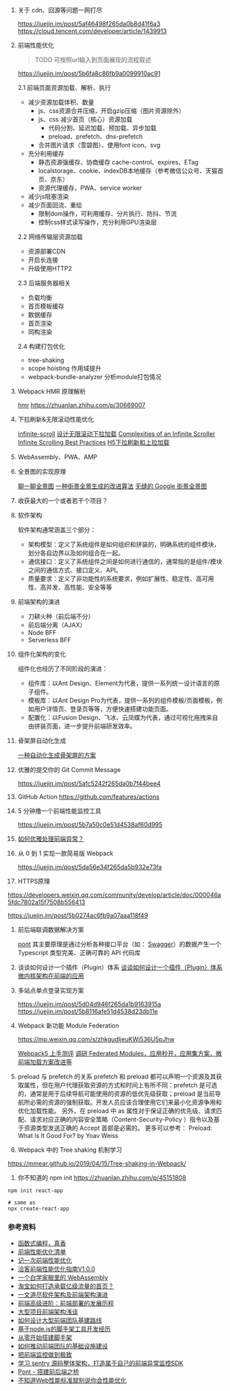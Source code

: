 1. 关于 cdn、回源等问题一网打尽
   
   https://juejin.im/post/5af46498f265da0b8d41f6a3
   https://cloud.tencent.com/developer/article/1439913

2. 前端性能优化
   
   > TODO
   > 可按照url输入到页面展现的流程叙述
   
   https://juejin.im/post/5b6fa8c86fb9a0099910ac91
   
   2.1 前端页面资源加载、解析、执行
   
   - 减少资源加载体积、数量
     - js、css资源合并压缩，开启gzip压缩（图片资源除外）
     - js、css 减少首页（核心）资源加载
       - 代码分割、延迟加载、预加载、异步加载
       - preload、prefetch、dns-prefetch
     - 合并图片请求（雪碧图）、使用font icon、svg
   - 充分利用缓存
     - 静态资源强缓存、协商缓存 cache-control、expires、ETag
     - localstorage、cookie、indexDB本地缓存（参考微信公众号、天猫首页、京东）
     - 资源代理缓存，PWA、service worker
   - 减少js阻塞渲染
   - 减少页面回流、重绘
     - 限制dom操作，可利用缓存、分片执行、防抖、节流
     - 控制css样式读写操作，充分利用GPU渲染层
   
   2.2 网络传输层资源加载
   
   - 资源部署CDN
   - 开启长连接
   - 升级使用HTTP2
   
   2.3 后端服务器相关
   
   - 负载均衡
   - 首页模板缓存
   - 数据缓存
   - 首页渲染
   - 同构渲染
   
   2.4 构建打包优化
   
   - tree-shaking
   - scope hoisting 作用域提升
   - webpack-bundle-analyzer 分析module打包情况

3. Webpack HMR 原理解析
   
   [hmr](https://pic1.zhimg.com/80/v2-f7139f8763b996ebfa28486e160f6378_1440w.jpg)
   https://zhuanlan.zhihu.com/p/30669007

4. 下拉刷新&无限滚动性能优化
   
   [infinite-scroll](https://github.com/GoogleChromeLabs/ui-element-samples/blob/gh-pages/infinite-scroller/scripts/infinite-scroll.js)
   [设计无限滚动下拉加载](https://juejin.im/post/58b545f0b123db005734634e)
   [Complexities of an Infinite Scroller
   ](https://developers.google.com/web/updates/2016/07/infinite-scroller)
   [Infinite Scrolling Best Practices](https://uxplanet.org/infinite-scrolling-best-practices-c7f24c9af1d#.6vfij8d11)
   [H5下拉刷新和上拉加载](https://segmentfault.com/a/1190000014423308)

5. WebAssembly、PWA、AMP

6. 全景图的实现原理
   
   [聊一聊全景图](https://newbieweb.lione.me/2017/10/12/sphere-to-cube-panorama/)
   [一种街景全景生成的改进算法](http://www.cnki.com.cn/Article/CJFDTotal-JSGG201706035.htm)
   [无缝的 Google 街景全景图](https://googledeveloperschina.blogspot.com/2017/11/google.html)

7. 收获最大的一个或者若干个项目？

8. 软件架构
   
   软件架构通常涵盖三个部分：
   
   - 架构模型：定义了系统组件是如何组织和拼装的，明确系统的组件模块，划分各自边界以及如何组合在一起。
   - 通信接口：定义了系统组件之间是如何进行通信的，通常指的是组件/模块之间的通信方式、接口定义、API。
   - 质量要求：定义了非功能性的系统要求，例如扩展性、稳定性、高可用性、高并发、高性能、安全等等

9. 前端架构的演进
   
   - 刀耕火种（前后端不分）
   - 前后端分离（AJAX）
   - Node BFF
   - Serverless BFF

10. 组件化架构的变化
    
    组件化也经历了不同阶段的演进：
    
    - 组件库：以Ant Design、Element为代表，提供一系列统一设计语言的原子组件。
    - 模板库：以Ant Design Pro为代表，提供一系列的组件模板/页面模板，例如用户详情页、登录页等等，方便快速搭建功能页面。
    - 配置化：以Fusion Design、飞冰、云凤蝶为代表，通过可视化拖拽来自由拼装页面，进一步提升前端研发效率。

11. 骨架屏自动化生成
    
    [一种自动化生成骨架屏的方案](https://github.com/Jocs/jocs.github.io/issues/22)

12. 优雅的提交你的 Git Commit Message
    
    https://juejin.im/post/5afc5242f265da0b7f44bee4

13. GitHub Action
    https://github.com/features/actions

14. 5 分钟撸一个前端性能监控工具
    
    https://juejin.im/post/5b7a50c0e51d4538af60d995

15. [如何优雅处理前端异常？](https://zhuanlan.zhihu.com/p/51800345)

16. 从 0 到 1 实现一款简易版 Webpack
    
    https://juejin.im/post/5da56e34f265da5b932e73fa

17. HTTPS原理

https://developers.weixin.qq.com/community/develop/article/doc/000046a5fdc7802a15f7508b556413

https://juejin.im/post/5b0274ac6fb9a07aaa118f49

1. 前后端联调数据解决方案
   
   [pont](https://juejin.im/post/5e7c54a46fb9a009527f4ead?utm_source=gold_browser_extension#heading-0) 其主要原理是通过分析各种接口平台（如： [Swagger](https://swagger.io/)）的数据产生一个 Typescript 类型完美、正确可靠的 API 代码库

2. 谈谈如何设计一个插件（Plugin）体系
   [谈谈如何设计一个插件（Plugin）体系](https://juejin.im/post/5e7b46976fb9a07ca80ad4cc)
   [微内核架构在前端的应用](https://mp.weixin.qq.com/s/VJhPe5O9m_o9tqTqaAgZrA)

3. 多站点单点登录实现方案
   
   https://juejin.im/post/5d04d946f265da1b9163915a
   https://juejin.im/post/5b8116afe51d4538d23db11e

4. Webpack 新功能 Module Federation
   
   https://mp.weixin.qq.com/s/zhkgudIjeuKWi536U5pJhw
   
   [Webpack5 上手测评](https://juejin.im/post/5ecd05a1f265da76c4243fe6)
   [调研 Federated Modules，应用秒开，应用集方案，微前端加载方案改进等](https://mp.weixin.qq.com/s/sdIVsfmRlhDtT6DF2dmsJQ)

5. preload 与 prefetch 的关系
   prefetch 和 preload 都可以声明一个资源及其获取属性，但在用户代理获取资源的方式和时间上有所不同：prefetch 是可选的，通常是用于后续导航可能使用的资源的低优先级获取；preload 是当前导航所必需的资源的强制获取。开发人员应该合理使用它们来最小化资源争用和优化加载性能。
   另外，在 preload 中 as 属性对于保证正确的优先级、请求匹配、请求对应正确的内容安全策略（Content-Security-Policy ）指令以及基于资源类型发送正确的 Accept 首部是必需的。
   更多可以参考： Preload: What Is It Good For? by Yoav Weiss

6. Webpack 中的 Tree shaking 机制学习

https://mmear.github.io/2019/04/15/Tree-shaking-in-Webpack/

1. 你不知道的 npm init
   https://zhuanlan.zhihu.com/p/45151808

```
npm init react-app 

# same as
npx create-react-app 
```

### 参考资料

- [函数式编程，真香](https://juejin.im/post/5c19c3ffe51d45059b632eef)
- [前端性能优化清单](https://juejin.im/post/5a966bd16fb9a0635172a50a)
- [记一次前端性能优化](https://juejin.im/post/5cd4d991e51d453a4a357e69)
- [洽客前端性能优化指南V1.0.0](http://coderlt.coding.me/2015/12/10/h5-performance/)
- [一个白学家眼里的 WebAssembly](https://mp.weixin.qq.com/s/pAToxVekgWvg9I47OBw1fA)
- [淘宝如何打造承载亿级流量的首页？](https://www.infoq.cn/article/1K8Krl-5vZKLJBZQbfhx)
- [一文道尽软件架构及前端架构演进](https://mp.weixin.qq.com/s/qOjpR1qrKgBRF90ea5mkyA)
- [前端高级进阶：前端部署的发展历程](https://juejin.im/post/5e6836cc51882549052f56f5?utm_source=gold_browser_extension)
- [大型项目前端架构浅谈](https://juejin.im/post/5cea1f705188250640005472)
- [如何设计大型前端团队基建路线](https://juejin.im/post/5e644d2e6fb9a07ce01a37be?utm_source=gold_browser_extension)
- [基于node.js的脚手架工具开发经历](https://juejin.im/post/5a31d210f265da431a43330e#heading-0)
- [从零开始搭建脚手架](https://juejin.im/post/5af6f9bd6fb9a07ac90d49eb)
- [如何推动前端团队的基础设施建设](https://juejin.im/post/5e644a65518825495d69bca6#heading-0)
- [把前端监控做到极致](https://zhuanlan.zhihu.com/p/32262716)
- [学习 sentry 源码整体架构，打造属于自己的前端异常监控SDK](https://zhuanlan.zhihu.com/p/89539449)
- [Pont - 搭建前后端之桥](https://github.com/alibaba/pont)
- [不知道Web性能标准就别说你会性能优化](https://juejin.im/post/5eb745b35188256d7a3cae01?utm_source=gold_browser_extension#heading-11)